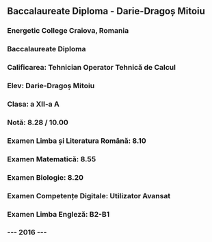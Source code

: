 ## Baccalaureate Diploma - Darie-Dragoș Mitoiu

### Energetic College Craiova, Romania
### Baccalaureate Diploma
### Calificarea: Tehnician Operator Tehnică de Calcul
### Elev: Darie-Dragoș Mitoiu
### Clasa: a XII-a A
### Notă: 8.28 / 10.00
### Examen Limba și Literatura Română: 8.10
### Examen Matematică: 8.55
### Examen Biologie: 8.20
### Examen Competențe Digitale: Utilizator Avansat
### Examen Limba Engleză: B2-B1
### --- 2016 ---